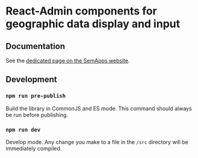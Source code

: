 # React-Admin components for geographic data display and input

## Documentation

See the [dedicated page on the SemApps website](https://semapps.org/docs/frontend/geo-components).

## Development

### `npm run pre-publish`

Build the library in CommonJS and ES mode.
This command should always be run before publishing.

### `npm run dev`

Develop mode. Any change you make to a file in the `/src` directory will be immediately compiled.
